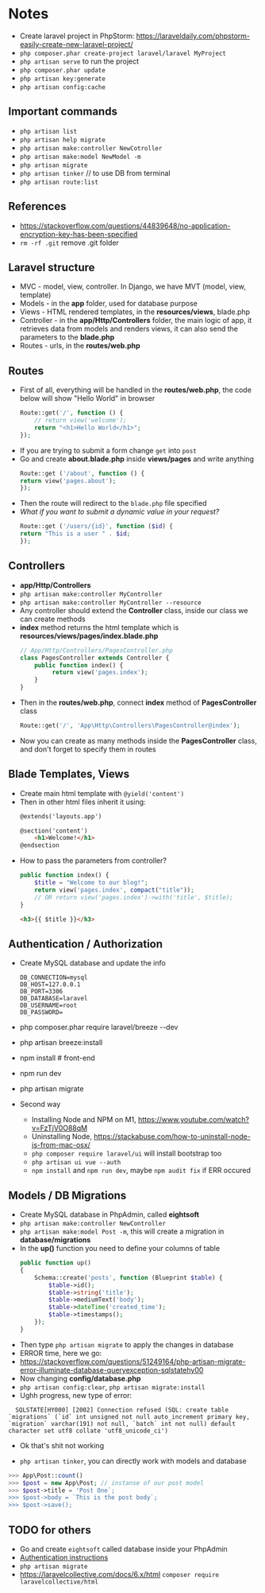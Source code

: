 # Notes

- Create laravel project in PhpStorm: https://laraveldaily.com/phpstorm-easily-create-new-laravel-project/
- `php composer.phar create-project laravel/laravel MyProject`
- `php artisan serve` to run the project
- `php composer.phar update`
- `php artisan key:generate`
- `php artisan config:cache`

## Important commands
- `php artisan list`
- `php artisan help migrate`
- `php artisan make:controller NewCotroller`
- `php artisan make:model NewModel -m`
- `php artisan migrate`
- `php artisan tinker` // to use DB from terminal
- `php artisan route:list`

## References
- https://stackoverflow.com/questions/44839648/no-application-encryption-key-has-been-specified
- `rm -rf .git` remove .git folder

## Laravel structure
- MVC - model, view, controller. In Django, we have MVT (model, view, template)
- Models - in the **app** folder, used for database purpose
- Views - HTML rendered templates, in the **resources/views**, blade.php
- Controller - in the **app/Http/Controllers** folder, the main logic of app, it retrieves data from models and renders views, it can also send the parameters to the **blade.php**
- Routes - urls, in the **routes/web.php**

## Routes
- First of all, everything will be handled in the **routes/web.php**, the code below will show "Hello World" in browser
    ```php
    Route::get('/', function () {
        // return view('welcome');
        return "<h1>Hello World</h1>";
    });
    ```
- If you are trying to submit a form change `get` into `post`
- Go and create **about.blade.php** inside **views/pages** and write anything
    ```php
    Route::get ('/about', function () {
    return view('pages.about');
    });
    ```
- Then the route will redirect to the `blade.php` file specified
- *What if you want to submit a dynamic value in your request?*
    ```php
    Route::get ('/users/{id}', function ($id) {
    return "This is a user " . $id;
    });
    ```

## Controllers
- **app/Http/Controllers** 
- `php artisan make:controller MyController`
- `php artisan make:controller MyController --resource `
- Any controller should extend the **Controller** class, inside our class we can create methods
- **index** method returns the html template which is **resources/views/pages/index.blade.php**
    ```php
    // App/Http/Controllers/PagesController.php
    class PagesController extends Controller {
        public function index() {
             return view('pages.index');
        }
    }
    ```
- Then in the **routes/web.php**, connect **index** method of **PagesController** class
    ```php
    Route::get('/', 'App\Http\Controllers\PagesController@index');
    ```
- Now you can create as many methods inside the **PagesController** class, and don't forget to specify them in routes 

## Blade Templates, Views
- Create main html template with `@yield('content')`
- Then in other html files inherit it using:
    ```html
    @extends('layouts.app')
    
    @section('content')
        <h1>Welcome!</h1>
    @endsection
    ```
- How to pass the parameters from controller?
    ```php
    public function index() {
        $title = "Welcome to our blog!";
        return view('pages.index', compact("title")); 
        // OR return view('pages.index')->with('title', $title); 
    }
    ```
    ```html
    <h3>{{ $title }}</h3>
    ```

## Authentication / Authorization
- Create MySQL database and update the info
    ```
    DB_CONNECTION=mysql
    DB_HOST=127.0.0.1
    DB_PORT=3306
    DB_DATABASE=laravel
    DB_USERNAME=root
    DB_PASSWORD=
    ```
- php composer.phar require laravel/breeze --dev
- php artisan breeze:install
- npm install # front-end
- npm run dev
- php artisan migrate

- Second way
    - Installing Node and NPM on M1, https://www.youtube.com/watch?v=FzTjV0O88qM
    - Uninstalling Node, https://stackabuse.com/how-to-uninstall-node-js-from-mac-osx/
    - `php composer require laravel/ui` will install bootstrap too
    - `php artisan ui vue --auth`
    - `npm install` and `npm run dev`, maybe `npm audit fix` if ERR occured
    
## Models / DB Migrations 
- Create MySQL database in PhpAdmin, called **eightsoft**
- `php artisan make:controller NewController`
- `php artisan make:model Post -m`, this will create a migration in **database/migrations**
- In the **up()** function you need to define your columns of table
    ```php
    public function up()
    {
        Schema::create('posts', function (Blueprint $table) {
            $table->id();
            $table->string('title');
            $table->mediumText('body');
            $table->dateTime('created_time');
            $table->timestamps();
        });
    }
    ```
- Then type `php artisan migrate` to apply the changes in database
- ERROR time, here we go:
- https://stackoverflow.com/questions/51249164/php-artisan-migrate-error-illuminate-database-queryexception-sqlstatehy00
- Now changing **config/database.php**
- `php artisan config:clear`, `php artisan migrate:install`
- Ughh progress, new type of error:
```
  SQLSTATE[HY000] [2002] Connection refused (SQL: create table `migrations` (`id` int unsigned not null auto_increment primary key, `migration` varchar(191) not null, `batch` int not null) default character set utf8 collate 'utf8_unicode_ci') 
```
- Ok that's shit not working

- `php artisan tinker`, you can directly work with models and database
```php 
>>> App\Post::count()
>>> $post = new App\Post; // instanse of our post model
>>> $post->title = 'Post One`;
>>> $post->body = `This is the post body`;
>>> $post->save();
```

## TODO for others
- Go and create `eightsoft` called database inside your PhpAdmin
- [Authentication instructions](#Authentication-/-Authorization)
- `php artisan migrate`
- https://laravelcollective.com/docs/6.x/html
  `composer require laravelcollective/html`
  
